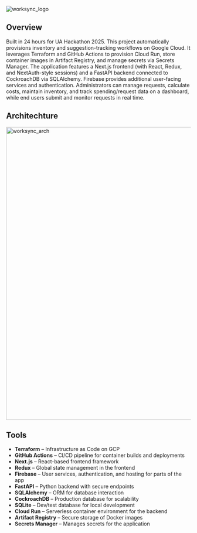 
![worksync_logo](https://github.com/user-attachments/assets/b38586f5-7658-4020-9998-0c6eb48cfbae)

## Overview

Built in 24 hours for UA Hackathon 2025. This project automatically provisions inventory and suggestion-tracking workflows on Google Cloud. It leverages Terraform and GitHub Actions to provision Cloud Run, store container images in Artifact Registry, and manage secrets via Secrets Manager. The application features a Next.js frontend (with React, Redux, and NextAuth-style sessions) and a FastAPI backend connected to CockroachDB via SQLAlchemy. Firebase provides additional user-facing services and authentication. Administrators can manage requests, calculate costs, maintain inventory, and track spending/request data on a dashboard, while end users submit and monitor requests in real time.


## Architechture

<img src="https://github.com/user-attachments/assets/8ae8e413-85f8-4487-af99-0b50463c727a" alt="worksync_arch" width="800" />


## Tools

- **Terraform** – Infrastructure as Code on GCP  
- **GitHub Actions** – CI/CD pipeline for container builds and deployments  
- **Next.js** – React-based frontend framework  
- **Redux** – Global state management in the frontend  
- **Firebase** – User services, authentication, and hosting for parts of the app  
- **FastAPI** – Python backend with secure endpoints  
- **SQLAlchemy** – ORM for database interaction  
- **CockroachDB** – Production database for scalability  
- **SQLite** – Dev/test database for local development  
- **Cloud Run** – Serverless container environment for the backend  
- **Artifact Registry** – Secure storage of Docker images  
- **Secrets Manager** – Manages secrets for the application  

